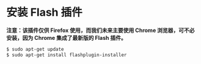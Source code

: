 # 安装 Flash 插件

**注意：该插件仅供 Firefox 使用，而我们未来主要使用 Chrome 浏览器，可不必安装，因为 Chrome 集成了最新版的 Flash 插件。**

```bash
$ sudo apt-get update
$ sudo apt-get install flashplugin-installer
```
